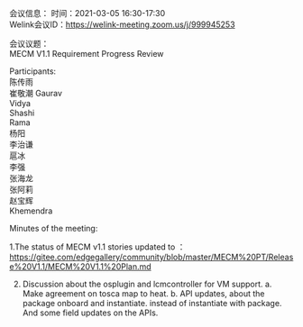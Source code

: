 会议信息：
时间：2021-03-05 16:30-17:30  
Welink会议ID：https://welink-meeting.zoom.us/j/999945253

会议议题：  
MECM V1.1 Requirement Progress Review  

Participants:  
陈传雨  
崔敬潮
Gaurav  
Vidya  
Shashi  
Rama  
杨阳  
李治谦  
扈冰  
李强  
张海龙  
张阿莉  
赵宝辉  
Khemendra  

Minutes of the meeting:  

1.The status of MECM v1.1 stories updated to ：https://gitee.com/edgegallery/community/blob/master/MECM%20PT/Release%20V1.1/MECM%20V1.1%20Plan.md   

2. Discussion about the osplugin and lcmcontroller for VM support.
   a. Make agreement on tosca map to heat.
   b. API updates, about the package onboard and instantiate. instead of instantiate with package. And some field updates on the APIs.

